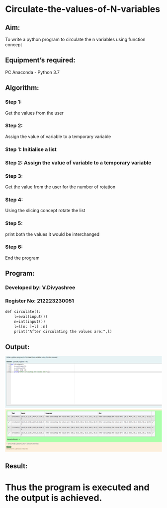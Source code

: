 # Circulate-the-values-of-N-variables
## Aim:
To write a python program to circulate the n variables using function concept
## Equipment’s required:
PC
Anaconda - Python 3.7
## Algorithm: 
### Step 1: 
Get the values from the user
### Step 2: 
Assign the value of variable to a temporary variable
### Step 1: Initialise a list 
### Step 2: Assign the value of variable to a temporary variable
### Step 3: 
Get the value from the user for the number of rotation
### Step 4: 
Using the slicing concept rotate the list
### Step 5: 
print both the values it would be interchanged
### Step 6: 
End the program
## Program:
### Developed by: V.Divyashree
### Register No: 212223230051
```
def circulate():
    l=eval(input())
    n=int(input())
    l=l[n: ]+l[ :n]
    print("After circulating the values are:",l)
```
## Output:
![output](image.png)

## Result:
Thus the program is executed and the output is achieved.
=======


